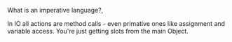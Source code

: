 What is an imperative language?,

In IO all actions are method calls - even primative ones like assignment and variable access. You're just getting slots from the main Object. 


